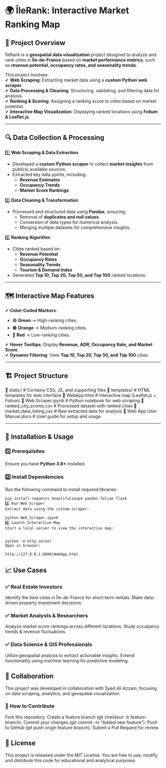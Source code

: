 # 🌍 ÎleRank: Interactive Market Ranking Map  

## 📝 Project Overview  
ÎleRank is a **geospatial data visualization** project designed to analyze and rank cities in **Île-de-France** based on **market performance metrics**, such as **revenue potential, occupancy rates, and seasonality trends**.  

This project involves:  
✔ **Web Scraping**: Extracting market data using a **custom Python web scraper**.  
✔ **Data Processing & Cleaning**: Structuring, validating, and filtering data for analysis.  
✔ **Ranking & Scoring**: Assigning a ranking score to cities based on market potential.  
✔ **Interactive Map Visualization**: Displaying ranked locations using **Folium & Leaflet.js**.  

---

## 🔍 **Data Collection & Processing**  
1️⃣ **Web Scraping & Data Extraction**  
- Developed a **custom Python scraper** to collect **market insights** from publicly available sources.  
- Extracted key data points, including:  
  - **Revenue Estimates**  
  - **Occupancy Trends**  
  - **Market Score Rankings**  

2️⃣ **Data Cleaning & Transformation**  
- Processed and structured data using **Pandas**, ensuring:  
  - Removal of **duplicates and null values**.  
  - Conversion of data types for numerical analysis.  
  - Merging multiple datasets for comprehensive insights.  

3️⃣ **Ranking Algorithm**  
- Cities ranked based on:  
  - **Revenue Potential**  
  - **Occupancy Rates**  
  - **Seasonality Trends**  
  - **Tourism & Demand Index**  
- Generated **Top 10, Top 20, Top 50, and Top 100** ranked locations.  

---

## 🗺️ **Interactive Map Features**  
✔ **Color-Coded Markers**:  
   - 🟢 **Green** → High-ranking cities.  
   - 🟠 **Orange** → Medium-ranking cities.  
   - 🔴 **Red** → Low-ranking cities.  

✔ **Hover Tooltips**: Display **Revenue, ADR, Occupancy Rate, and Market Score**.  
✔ **Dynamic Filtering**: View **Top 10, Top 20, Top 50, and Top 100** cities.  

---

## 🏗️ **Project Structure**  

📂 static/ # Contains CSS, JS, and supporting files 
📂 templates/ # HTML templates for web interface 
📄 WebApp.html # Interactive map (Leaflet.js + Folium) 
📄 Web Scraper.ipynb # Python notebook for web scraping 
📄 ranked_city_scores.csv # Processed dataset with ranked cities 
📄 market_data_listing.csv # Raw extracted data for analysis 
📄 Web App User Manual.docx # User guide for setup and usage


---

## 🚀 **Installation & Usage**  

### 1️⃣ **Prerequisites**  
Ensure you have **Python 3.8+** installed.  

### 2️⃣ **Install Dependencies**  
Run the following command to install required libraries:  

```
pip install requests beautifulsoup4 pandas folium flask
3️⃣ Run Web Scraper
Extract data using the custom scraper:

python Web_Scraper.ipynb
4️⃣ Launch Interactive Map
Start a local server to view the interactive map:


python -m http.server
Open in browser:

http://127.0.0.1:8000/WebApp.html

```
## 📈 Use Cases
### ✅ Real Estate Investors

Identify the best cities in Île-de-France for short-term rentals.
Make data-driven property investment decisions.
### ✅ Market Analysts & Researchers

Analyze market score rankings across different locations.
Study occupancy trends & revenue fluctuations.
### ✅ Data Science & GIS Professionals

Utilize geospatial analysis to extract actionable insights.
Extend functionality using machine learning for predictive modeling.
## 🤝 Collaboration
This project was developed in collaboration with Syed Ali Azzam, focusing on data scraping, analytics, and geospatial visualization.

### 👥 How to Contribute

Fork this repository.
Create a feature branch (git checkout -b feature-branch).
Commit your changes (git commit -m "Added new feature").
Push to GitHub (git push origin feature-branch).
Submit a Pull Request for review.
## 📜 License
This project is released under the MIT License. You are free to use, modify, and distribute this code for educational and analytical purposes.
